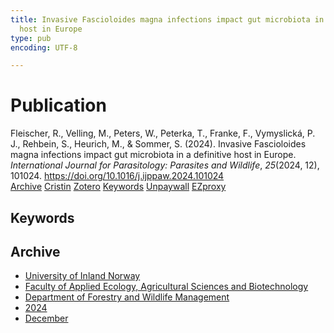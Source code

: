 ```yaml
---
title: Invasive Fascioloides magna infections impact gut microbiota in a definitive
  host in Europe
type: pub
encoding: UTF-8

---
```

<h1>Publication</h1>
<article id="csl-bib-container-V47CUQKE" class="csl-bib-container">
  <div class="csl-bib-body"> <div class="csl-entry">Fleischer, R., Velling, M., Peters, W., Peterka, T., Franke, F., Vymyslická, P. J., Rehbein, S., Heurich, M., &#38; Sommer, S. (2024). Invasive Fascioloides magna infections impact gut microbiota in a definitive host in Europe. <i>International Journal for Parasitology: Parasites and Wildlife</i>, <i>25</i>(2024, 12), 101024. <a href="https://doi.org/10.1016/j.ijppaw.2024.101024">https://doi.org/10.1016/j.ijppaw.2024.101024</a></div> </div>
  <div class="csl-bib-buttons">
    <a href="#taxonomy-article-V47CUQKE" alt="archive" class="csl-bib-button">Archive</a>
    <a href="https://app.cristin.no/results/show.jsf?id=2330836" alt="Cristin" class="csl-bib-button">Cristin</a>
    <a href="http://zotero.org/groups/5881554/items/V47CUQKE" alt="Zotero" class="csl-bib-button">Zotero</a>
    <a href="#keywords-article-V47CUQKE" alt="keywords" class="csl-bib-button">Keywords</a>
    <a href="https://doi.org/10.1016/j.ijppaw.2024.101024" alt="Unpaywall" class="csl-bib-button">Unpaywall</a>
    <a href="https://doi.org/10.1016/j.ijppaw.2024.101024" alt="EZproxy" class="csl-bib-button">EZproxy</a>
  </div>
  <div id="csl-bib-meta-container-V47CUQKE"></div>
</article>
<div id="csl-bib-meta-V47CUQKE" class="csl-bib-meta">
  <article id="keywords-article-V47CUQKE" class="keywords-article">
    <h1>Keywords</h1>
    
  </article>
  <article id="taxonomy-article-V47CUQKE" class="taxonomy-article">
    <h1>Archive</h1>
    <ul>
      <li><a href="{{< params subfolder >}}en/archive/?key=3DCRN523">University of Inland Norway</a></li>
      <li><a href="{{< params subfolder >}}en/archive/?key=T77LXH6D">Faculty of Applied Ecology, Agricultural Sciences and Biotechnology</a></li>
      <li><a href="{{< params subfolder >}}en/archive/?key=7TRARPE3">Department of Forestry and Wildlife Management</a></li>
      <li><a href="{{< params subfolder >}}en/archive/?key=A4XX8HDP">2024</a></li>
      <li><a href="{{< params subfolder >}}en/archive/?key=3ADXSI9P">December</a></li>
    </ul>
  </article>
</div>
